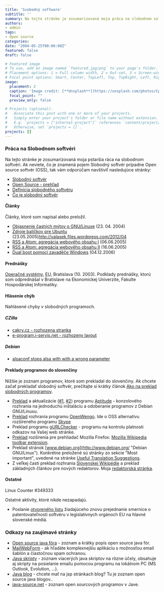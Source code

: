 ```yaml
---
title: 'Svobodný software'
subtitle: ''
summary: Na tejto stránke je zosumarizovaná moja práca na slobodnom softvéri
authors:
- admin
tags:
- Open source
categories:
date: "2004-05-25T00:00:00Z"
featured: false
draft: false

# Featured image
# To use, add an image named `featured.jpg/png` to your page's folder.
# Placement options: 1 = Full column width, 2 = Out-set, 3 = Screen-width
# Focal point options: Smart, Center, TopLeft, Top, TopRight, Left, Right, BottomLeft, Bottom, BottomRight
image:
  placement: 2
  caption: 'Image credit: [**Unsplash**](https://unsplash.com/photos/CpkOjOcXdUY)'
  focal_point: ""
  preview_only: false

# Projects (optional).
#   Associate this post with one or more of your projects.
#   Simply enter your project's folder or file name without extension.
#   E.g. `projects = ["internal-project"]` references `content/project/deep-learning/index.md`.
#   Otherwise, set `projects = []`.
projects: []
---
```


### Práca na Slobodnom softvéri

Na tejto stránke je zosumarizovaná moja pstaršia ráca na slobodnom softvéri. Ak neviete, čo je znamená pojem Slobodný softvér prípadne Open source softvér (OSS), tak vám odporúčam navštíviť nasledujúce stránky:

*   [Slobodný softvér](http://sk.wikipedia.org/wiki/Slobodn%C3%BD_softv%C3%A9r "Slobodný softvér")
*   [Open Source - prehľad](http://juraj.bednar.sk/work/prace/computer/opensource/ "Open Source - prehľad")
*   [Definícia slobodného softvéru](http://www.gnu.org/philosophy/free-sw.cs.html "Definícia slobodného softvéru")
*   [Čo je slobodný softvér](http://www.gnu.cz/article.php?id_art=29 "Čo je slobodný softvér")

#### Články

Články, ktoré som napísal alebo preložil.

*   [Objasnenie častých mýtov o GNU/Linuxe](http://www.linuxzone.cz/index.phtml?ids=10&idc=1052 "Článok na LinuxZone") (23\. 04\. 2004)
*   [Zdroje balíčkov pre Ubuntu](http://www.abclinuxu.cz/clanky/navody/zdroje-balickov-pre-ubuntu "Zdroje balíčkov pre Ubuntu") (23.05.2005)http://valasek.files.wordpress.com/2012/04
*   [RSS a Atom: agregácia webového obsahu I](http://www.abclinuxu.cz/clanky/programovani/rss-a-atom-agregacia-weboveho-obsahu-i "RSS a Atom I") (06.06.2005)
*   [RSS a Atom: agregácia webového obsahu II](http://www.abclinuxu.cz/clanky/programovani/rss-a-atom-agregacia-weboveho-obsahu-ii "RSS a Atom II") (16.06.2005)
*   [Dual boot pomocí zavaděče Windows](http://www.abclinuxu.cz/clanky/tipy/dual-boot-pomoci-zavadece-windows "Dula boot") (04.12.2006)

#### Prednášky

[Operačné systémy](/docs/operacne_systemy.pdf), <abbr title="Ekonomická Univerzita">EU</abbr>, Bratislava (10\. 2003). Podklady prednášky, ktorú som odprednášal v Bratislave na Ekonomickej Univerzite, Fakulte Hospodárskej Informatiky.

#### Hlásenie chýb

Nahlásené chyby v slobodných programoch.

##### CZilla

*   [cakry.cz - rozhozena stranka](http://bugzilla.czilla.cz/show_bug.cgi?id=1603 "CZilla chyba")
*   [e-program.i-servis.net - rozhozeny layout](http://bugzilla.czilla.cz/show_bug.cgi?id=736 "CZilla chyba")

##### Debian

*   [alsaconf stops alsa with with a wrong parameter](http://bugs.debian.org/cgi-bin/bugreport.cgi?bug=294112 "Chyba alsaconf")

#### Preklady programov do slovenčiny

Nižšie je zoznam programov, ktoré som prekladal do slovenčiny. Ak chcete začať prekladať slobodný softvér, prečítajte si krátky článok [Ako na preklad slobodných programov](https://www.valasek.biz/oss-preklad.php).

*   [Preklad](http://bugs.debian.org/cgi-bin/bugreport.cgi?bug=279559 "Preklad") a aktualizácie ([#1](http://bugs.debian.org/cgi-bin/bugreport.cgi?bug=309824 "Aktualizácia 1"), [#2](http://bugs.debian.org/cgi-bin/bugreport.cgi?bug=338527 "Aktualizácia 2")) programu [Aptitude](http://aptitude.sourceforge.net/ "Aptitude") - konzolového rozhrania na jednoduchú inštaláciu a odoberanie programov z Debian GNU/Linuxu.
*   [Preklad](http://dev.openwengo.com/trac/openwengo/trac.cgi/ticket/122) rozhrania programu [OpenWengo](http://openwengo.com/). Ide o OSS alternatívu rozšíreného programu [Skype](http://www.skype.com/)
*   Preklad programu [gURLChecker](http://gurlchecker.labs.libre-entreprise.org/ "gURLChecker domovská stránka") - programu na kontrolu platnosti odkazov na Vašej web stránke.
*   [Preklad](http://www.mediawiki.org/wiki/Extension:Firefox_toolbar "Wiki Firefox extension") rozšírenia pre prehliadač Mozilla Firefox: [Mozilla Wikipedia toolbar extension](http://wikipedia.mozdev.org/ "Wikipedia toolbar stránka").
*   Preklad stránok [www.debian.org](http://www.debian.org/ "Debian GNU/Linux"). Konkrétne preložené sú stránky zo sekcie "Most important", uvedené na stránke [Useful Translation Suggestions](http://www.debian.org/devel/website/translation_hints "Užitočné rady na prekladanie").
*   Z veľkej časti preklad rozhrania [Slovenskej Wikipédie](http://sk.wikipedia.org/ "Wikipédia") a preklad základných článkov pre nových redaktorov. Moja [redaktorská stránka](http://sk.wikipedia.org/wiki/Redaktor:Valasek "Redaktorská stránka").

#### Ostatné

Linux Counter #349333

Ostatné aktivity, ktoré nikde nezapadajú.

*   Poslanie [otvoreného listu](http://patenty.modry.cz/data/dopisy/otevreny_dopis_ceskym_mediim.html "Otvorený list") žiadajúceho znovu prejednanie smernice o patentovateľnosti softvéru v legislatívnych orgánoch EU na hlavné slovenské médiá.

### Odkazy na zaujímavé stránky

*   [Open source java fóra](http://java-source.net/open-source/forum-software "Open Source java fóra") - zoznam a krátky popis open source java fór.
*   [MailWebForm](http://freshmeat.net/projects/mailwebform/ "MailWebForm") - ak hľadáte komplexnejšiu aplikáciu s možnosťou email šablón a čiastočnou spam ochranou.
*   [Java skripty](http://www.javafile.com/forms.php "Java skripty") - zoznam viacerých java skriptov na rôzne účely, obsahuje aj skripty na posielanie emailu pomocou programu na lokálnom PC (MS Outlook, Evolution, ...).
*   [Java blog](http://java-source.net/open-source/bloggers "Open source Java blogy") - chcete mať na jsp stránkach blog? Tu je zoznam open source java blogov..
*   [java-source.net](http://java-source.net/ "Open source java programy") - zoznam open sourcových programov v Jave.

